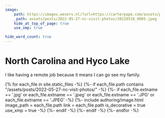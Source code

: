```yaml
---
image:
    path: https://images.weserv.nl/?url=https://carterpape.com/assets/posts/2022-05-30-beach/20220529_0013.jpeg&w=1120&output=webp&we
    _path: assets/posts/2022-05-27-nc-visit-photos/20220518_0005.jpeg
    hide_at_top_of_page: true
    use_xmp: true

hide_word_count: true
---
```


# North Carolina and Hyco Lake

I like having a remote job because it means I can go see my family.

{% for each_file in site.static_files -%}
    {%- if each_file.path
        contains "/assets/posts/2022-05-27-nc-visit-photos/"
    -%}
        {%- if each_file.extname == '.jpg'
            or each_file.extname == '.jpeg'
            or each_file.extname == '.JPG'
            or each_file.extname == '.JPEG'
        -%}
            {%- include authoring/image.html
                image_path = each_file.path
                link = each_file.path
                is_decorative = true
                use_xmp = true
            -%}
        {%- endif -%}
    {%- endif -%}
{%- endfor -%}
